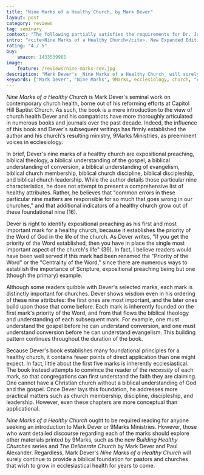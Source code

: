 ```yaml
---
title: "Nine Marks of a Healthy Church, by Mark Dever"
layout: post
category: reviews
tag: seminary
context: "The following partially satisfies the requirements for Dr. Jonathan Leeman's Local Church Doctrine & Practice class at Southeastern Baptist Theological Seminary."
intro: "<cite>Nine Marks of a Healthy Church</cite>. New Expanded Edition. By Mark Dever. Wheaton: Crossway, 2004, 287 pp., $15.99."
rating: "4 / 5"
buy:
    amazon: 1433539985
image:
    feature: /reviews/nine-marks-rev.jpg
description: "Mark Dever's _Nine Marks of a Healthy Church_ will surely continue to provide a biblical foundation for pastors and churches that wish to grow in ecclesiastical health for years to come."
keywords: ["Mark Dever", "Nine Marks", 9Marks, ecclesiology, church, "church health"]
---
```


_Nine Marks of a Healthy Church_ is Mark Dever's seminal work on contemporary church health, borne out of his reforming efforts at Capitol Hill Baptist Church. As such, the book is a mere introduction to the view of church health Dever and his compatriots have more thoroughly articulated in numerous books and journals over the past decade. Indeed, the influence of this book and Dever's subsequent writings has firmly established the author and his church's resulting ministry, 9Marks Ministries, as preeminent voices in ecclesiology.

In brief, Dever's nine marks of a healthy church are expositional preaching, biblical theology, a biblical understanding of the gospel, a biblical understanding of conversion, a biblical understanding of evangelism, biblical church membership, biblical church discipline, biblical discipleship, and biblical church leadership. While the author details those particular nine characteristics, he does not attempt to present a comprehensive list of healthy attributes. Rather, he believes that "common errors in these particular nine matters are responsible for so much that goes wrong in our churches," and that additional indicators of a healthy church grow out of these foundational nine (16).

Dever is right to identify expositional preaching as his first and most important mark for a healthy church, because it establishes the priority of the Word of God in the life of the church. As Dever writes, "If you get the priority of the Word established, then you have in place the single most important aspect of the church's life" (39). In fact, I believe readers would have been well served if this mark had been renamed the "Priority of the Word" or the "Centrality of the Word," since there are numerous ways to establish the importance of Scripture, expositional preaching being but one (though the primary) example.

Although some readers quibble with Dever's selected marks, each mark is distinctly important for churches. Dever shows wisdom even in his ordering of these nine attributes: the first ones are most important, and the later ones build upon those that come before. Each mark is inherently founded on the first mark's priority of the Word, and from that flows the biblical theology and understanding of each subsequent mark. For example, one must understand the gospel before he can understand conversion, and one must understand conversion before he can understand evangelism. This building pattern continues throughout the duration of the book.

Because Dever's book establishes many foundational principles for a healthy church, it contains fewer points of direct application than one might expect. In fact, little about the first five marks is inherently ecclesiastical. The book instead attempts to convince the reader of the *necessity* of each mark, so that congregations can first understand the faith they are claiming. One cannot have a Christian church without a biblical understanding of God and the gospel. Once Dever lays this foundation, he addresses more practical matters such as church membership, discipline, discipleship, and leadership. However, even these chapters are more conceptual than applicational.

_Nine Marks of a Healthy Church_ ought to be required reading for anyone seeking an introduction to Mark Dever or 9Marks Ministries. However, those who want detailed discourse regarding each of the marks should explore other materials printed by 9Marks, such as the new _Building Healthy Churches_ series and _The Deliberate Church_ by Mark Dever and Paul Alexander. Regardless, Mark Dever's _Nine Marks of a Healthy Church_ will surely continue to provide a biblical foundation for pastors and churches that wish to grow in ecclesiastical health for years to come.
